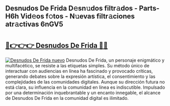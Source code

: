 ## Desnudos De Frida D𝚎sn𝚞dos filtr𝚊dos - Parts-H6h Vid𝚎os f𝚘tos - N𝚞evas filtr𝚊ciones atr𝚊ctivas 6nGV5

# <h2><a href="http://mb7yc4.tromn.icu/?c=Desnudos+De+Frida">🔗👉👉👉 Desnudos De Frida 🔗🔗</a></h2>

[![Desnudos De Frida nuevo](https://i.imgur.com/pEAQMta.gif)](http://mb7yc4.tromn.icu/?c=Desnudos+De+Frida)
Desnudos De Frida, un personaje enigmático y multifacético, se resiste a las etiquetas simples. Su método único de interactuar con audiencias en línea ha fascinado y provocado críticas, generando debates sobre la expresión artística, el consentimiento y las complejidades de las comunidades digitales. Aunque su dirección futura no está clara, su influencia en la comunidad en línea es indiscutible. Impulsado por una determinación inquebrantable y un encanto innegable, el alcance de Desnudos De Frida en la comunidad digital es ilimitado.
